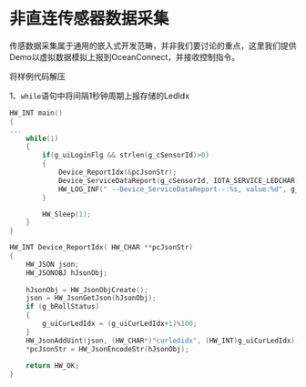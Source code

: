 # 非直连传感器数据采集

传感数据采集属于通用的嵌入式开发范畴，并非我们要讨论的重点，这里我们提供Demo以虚拟数据模拟上报到OceanConnect，并接收控制指令。

将样例代码解压

1、`while`语句中将间隔1秒钟周期上报存储的LedIdx

```c
HW_INT main()
{
...
    while(1)  
    {  
        if(g_uiLoginFlg && strlen(g_cSensorId)>0)
        {
            Device_ReportIdx(&pcJsonStr);
            Device_ServiceDataReport(g_cSensorId, IOTA_SERVICE_LEDCHAR, pcJsonStr);
            HW_LOG_INF(" --Device_ServiceDataReport--:%s, value:%d", g_cSensorId, g_uiCurLedIdx);
        }

        HW_Sleep(1);
    }
}

HW_INT Device_ReportIdx( HW_CHAR **pcJsonStr)
{
    HW_JSON json;
    HW_JSONOBJ hJsonObj;
    
    hJsonObj = HW_JsonObjCreate();
    json = HW_JsonGetJson(hJsonObj); 
    if (g_bRollStatus)
    {
        g_uiCurLedIdx = (g_uiCurLedIdx+1)%100;
    }
    HW_JsonAddUint(json, (HW_CHAR*)"curledidx", (HW_INT)g_uiCurLedIdx);
    *pcJsonStr = HW_JsonEncodeStr(hJsonObj);
    
    return HW_OK;
}
```